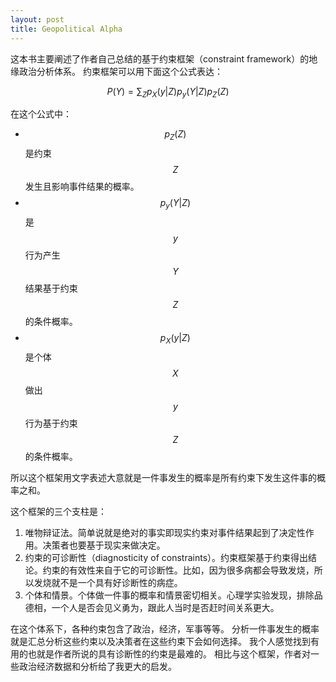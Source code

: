 ```yaml
---
layout: post
title: Geopolitical Alpha
---
```


<script src="https://cdn.mathjax.org/mathjax/latest/MathJax.js?config=TeX-AMS-MML_HTMLorMML" type="text/javascript"></script>

这本书主要阐述了作者自己总结的基于约束框架（constraint framework）的地缘政治分析体系。
约束框架可以用下面这个公式表达：

$$
P(Y) = \sum_Z p_X(y|Z) p_y(Y|Z) p_Z(Z)
$$

在这个公式中：

* $$p_Z(Z)$$是约束$$Z$$发生且影响事件结果的概率。
* $$p_y(Y|Z)$$是$$y$$行为产生$$Y$$结果基于约束$$Z$$的条件概率。
* $$p_X(y|Z)$$是个体$$X$$做出$$y$$行为基于约束$$Z$$的条件概率。

所以这个框架用文字表述大意就是一件事发生的概率是所有约束下发生这件事的概率之和。

这个框架的三个支柱是：

1. 唯物辩证法。简单说就是绝对的事实即现实约束对事件结果起到了决定性作用。决策者也要基于现实来做决定。
2. 约束的可诊断性（diagnosticity of constraints）。约束框架基于约束得出结论。约束的有效性来自于它的可诊断性。比如，因为很多病都会导致发烧，所以发烧就不是一个具有好诊断性的病症。
3. 个体和情景。个体做一件事的概率和情景密切相关。心理学实验发现，排除品德相，一个人是否会见义勇为，跟此人当时是否赶时间关系更大。

在这个体系下，各种约束包含了政治，经济，军事等等。
分析一件事发生的概率就是汇总分析这些约束以及决策者在这些约束下会如何选择。
我个人感觉找到有用的也就是作者所说的具有诊断性的约束是最难的。
相比与这个框架，作者对一些政治经济数据和分析给了我更大的启发。


